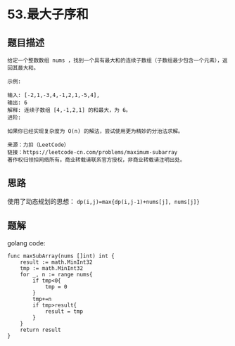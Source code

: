 # 53.最大子序和
## 题目描述
```
给定一个整数数组 nums ，找到一个具有最大和的连续子数组（子数组最少包含一个元素），返回其最大和。

示例:

输入: [-2,1,-3,4,-1,2,1,-5,4],
输出: 6
解释: 连续子数组 [4,-1,2,1] 的和最大，为 6。
进阶:

如果你已经实现复杂度为 O(n) 的解法，尝试使用更为精妙的分治法求解。

来源：力扣（LeetCode）
链接：https://leetcode-cn.com/problems/maximum-subarray
著作权归领扣网络所有。商业转载请联系官方授权，非商业转载请注明出处。
```

## 思路
使用了动态规划的思想：
`dp(i,j)=max{dp(i,j-1)+nums[j], nums[j]}`

## 题解
golang code:
```golang
func maxSubArray(nums []int) int {
    result := math.MinInt32
    tmp := math.MinInt32
    for _, n := range nums{
        if tmp<0{
            tmp = 0
        }
        tmp+=n
        if tmp>result{
            result = tmp
        }
    }
    return result  
}
```
